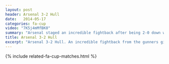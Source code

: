 ```yaml
---
layout: post
header: Arsenal 3-2 Hull
date:   2014-05-17
categories: fa-cup
video: "7K5j4mMfBK0"
summary: "Arsenal staged an incredible fightback after being 2-0 down within 10 minutes against Hull. Santi Cazorla's wonderful freekick put Arsenal back in contention before Koscielny equalised shortly before full time. Aaron Ramsey scored the winner in extra time."
title: Arsenal 3-2 Hull
excerpt: "Arsenal 3-2 Hull. An incredible fightback from the gunners gives Arsenal their first trophy in 9 years. Aaron Ramsey got the winner."
---
```


{% include related-fa-cup-matches.html  %}